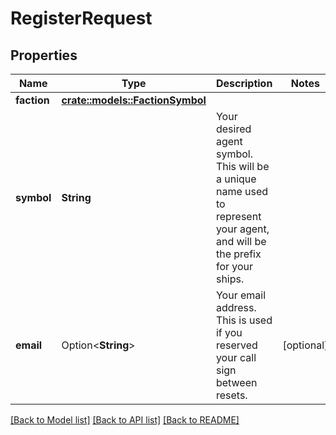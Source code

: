 # RegisterRequest

## Properties

Name | Type | Description | Notes
------------ | ------------- | ------------- | -------------
**faction** | [**crate::models::FactionSymbol**](FactionSymbol.md) |  | 
**symbol** | **String** | Your desired agent symbol. This will be a unique name used to represent your agent, and will be the prefix for your ships. | 
**email** | Option<**String**> | Your email address. This is used if you reserved your call sign between resets. | [optional]

[[Back to Model list]](../README.md#documentation-for-models) [[Back to API list]](../README.md#documentation-for-api-endpoints) [[Back to README]](../README.md)


